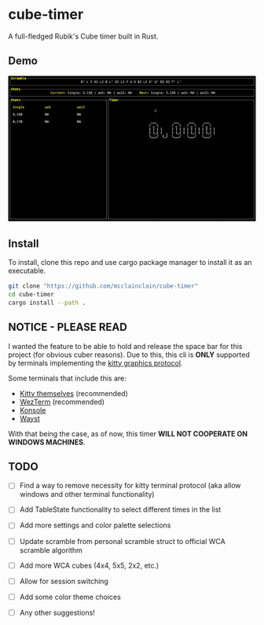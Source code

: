 # cube-timer  

A full-fledged Rubik's Cube timer built in Rust.

## Demo

![Demo here](demos/main.gif)

## Install

To install, clone this repo and use cargo package manager to install it as an executable.

```bash
git clone "https://github.com/mcclainclain/cube-timer"
cd cube-timer
cargo install --path .
```

## NOTICE - PLEASE READ

I wanted the feature to be able to hold and release the space bar for this project (for obvious cuber reasons). Due to this, this cli is **ONLY** supported by terminals implementing the [kitty graphics protocol](https://sw.kovidgoyal.net/kitty/graphics-protocol/). 

Some terminals that include this are:
- [Kitty themselves](https://sw.kovidgoyal.net/kitty/) (recommended)
- [WezTerm](https://github.com/wez/wezterm/issues/986) (recommended)
- [Konsole](https://invent.kde.org/utilities/konsole/-/merge_requests/594)
- [Wayst](https://github.com/91861/wayst)

With that being the case, as of now, this timer **WILL NOT COOPERATE ON WINDOWS MACHINES**.

## TODO

- [ ] Find a way to remove necessity for kitty terminal protocol (aka allow windows and other terminal functionality)
- [ ] Add TableState functionality to select different times in the list
- [ ] Add more settings and color palette selections
- [ ] Update scramble from personal scramble struct to official WCA scramble algorithm
- [ ] Add more WCA cubes (4x4, 5x5, 2x2, etc.)
- [ ] Allow for session switching
- [ ] Add some color theme choices
- [ ] Any other suggestions!

